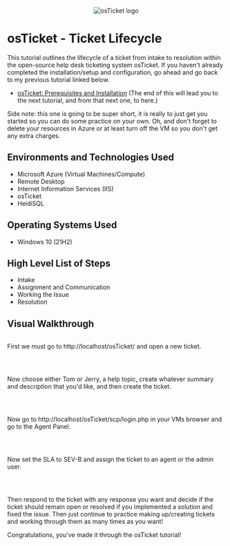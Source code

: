 <p align="center">
<img src="https://www.synaxiom.com/wp-content/uploads/2016/06/osticket.png" alt="osTicket logo"/>
</p>

<h1>osTicket - Ticket Lifecycle</h1>
This tutorial outlines the lifecycle of a ticket from intake to resolution within the open-source help desk ticketing system osTicket. If you haven't already completed the installation/setup and configuration, go ahead and go back to my previous tutorial linked below.</p>

- [osTicket: Prerequisites and Installation](https://github.com/RichMeyers7424/osticket-prereqs) (The end of this will lead you to the next tutorial, and from that next one, to here.)

Side note: this one is going to be super short, it is really to just get you started so you can do some practice on your own. Oh, and don't forget to delete your resources in Azure or at least turn off the VM so you don't get any extra charges.</p>

<h2>Environments and Technologies Used</h2>

- Microsoft Azure (Virtual Machines/Compute)
- Remote Desktop
- Internet Information Services (IIS)
- osTicket
- HeidiSQL

<h2>Operating Systems Used </h2>

- Windows 10</b> (21H2)

<h2>High Level List of Steps</h2>

- Intake
- Assignment and Communication
- Working the Issue
- Resolution

<h2>Visual Walkthrough</h2>

<p>
<img src=""/>
</p>
<p>
First we must go to http://localhost/osTicket/ and open a new ticket.
</p>
<br />

<p>
<img src=""/>
</p>
<p>
Now choose either Tom or Jerry, a help topic, create whatever summary and description that you'd like, and then create the ticket.
</p>
<br />

<p>
<img src=""/>
</p>
<p>
Now go to http://localhost/osTicket/scp/login.php in your VMs browser and go to the Agent Panel.
</p>
<br />

<p>
<img src=""/>
</p>
<p>
Now set the SLA to SEV-B and assign the ticket to an agent or the admin user.
</p>
<br />

<p>
<img src=""/>
</p>
<p>
Then respond to the ticket with any response you want and decide if the ticket should remain open or resolved if you implemented a solution and fixed the issue. Then just continue to practice making up/creating tickets and working through them as many times as you want!
  
Congratulations, you've made it through the osTicket tutorial! 
